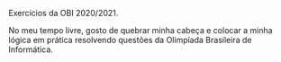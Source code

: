 Exercicios da OBI 2020/2021.

  
 No meu tempo livre, gosto de quebrar minha cabeça e colocar a minha lógica em prática resolvendo questões da Olimpíada Brasileira de Informática.
